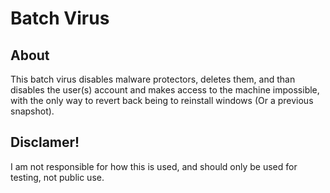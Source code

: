 # Batch Virus
## About
This batch virus disables malware protectors, deletes them, and than disables the user(s) account and makes access to the machine impossible, with the only way to revert back being to reinstall windows (Or a previous snapshot). 

## Disclamer!
I am not responsible for how this is used, and should only be used for testing, not public use.

